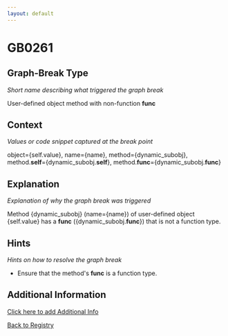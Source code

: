 ```yaml
---
layout: default
---
```

# GB0261

## Graph-Break Type
*Short name describing what triggered the graph break*

User-defined object method with non-function __func__

## Context
*Values or code snippet captured at the break point*

object={self.value}, name={name}, method={dynamic_subobj}, method.__self__={dynamic_subobj.__self__}, method.__func__={dynamic_subobj.__func__}

## Explanation
*Explanation of why the graph break was triggered*

Method {dynamic_subobj} (name={name}) of user-defined object {self.value} has a __func__ ({dynamic_subobj.__func__}) that is not a function type.

## Hints
*Hints on how to resolve the graph break*

- Ensure that the method's __func__ is a function type.


## Additional Information

<!-- ADDITIONAL INFORMATION START - Add custom information below this line -->

<!-- ADDITIONAL INFORMATION END -->


[Click here to add Additional Info](https://github.com/pytorch-labs/compile-graph-break-site/edit/main/docs/gb/gb0261.md)

[Back to Registry](../index.html)
